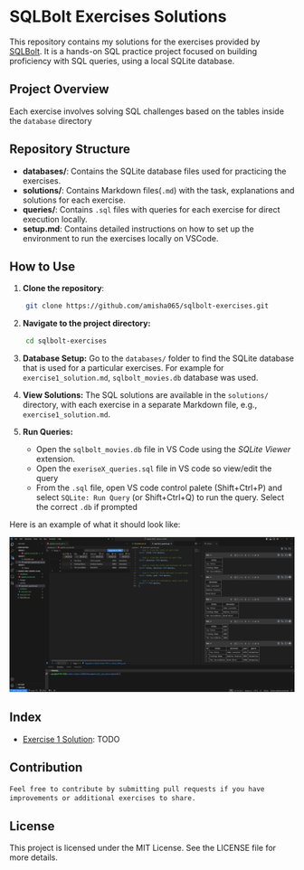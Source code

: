 # SQLBolt Exercises Solutions

This repository contains my solutions for the exercises provided by [SQLBolt](https://sqlbolt.com/). It is a hands-on SQL practice project focused on building proficiency with SQL queries, using a local SQLite database.

## Project Overview

Each exercise involves solving SQL challenges based on the tables inside the `database` directory 

## Repository Structure

- **databases/**: Contains the SQLite database files used for practicing the exercises.
- **solutions/**: Contains Markdown files(`.md`) with the task, explanations and solutions for each exercise.
- **queries/**:  Contains `.sql` files with queries for each exercise for direct execution locally.
- **setup.md**: Contains detailed instructions on how to set up the environment to run the exercises locally on VSCode.

## How to Use

1. **Clone the repository**:
```bash
    git clone https://github.com/amisha065/sqlbolt-exercises.git
```

2. **Navigate to the project directory:**
``` bash
    cd sqlbolt-exercises
```

3. **Database Setup:**
    Go to the `databases/` folder to find the SQLite database that is used for a particular exercises. For example for `exercise1_solution.md`, `sqlbolt_movies.db` database was used.

4. **View Solutions:**
    The SQL solutions are available in the `solutions/` directory, with each exercise in a separate Markdown file, e.g., `exercise1_solution.md`.

5. **Run Queries:**
    - Open the `sqlbolt_movies.db` file in VS Code using the *SQLite Viewer* extension.
    - Open the `exeriseX_queries.sql` file in VS code so view/edit the query
    - From the `.sql` file, open VS code control palete (Shift+Ctrl+P) and select `SQLite: Run Query` (or Shift+Ctrl+Q) to run the query. Select the correct `.db` if prompted

Here is an example of what it should look like:

![VS Code SQLite Setup Screenshot](/images/vscode_sqlite_sqliteviewer_setup.png)

## Index
* [Exercise 1 Solution](solutions/exercise1_solution.md): TODO

## Contribution
    Feel free to contribute by submitting pull requests if you have improvements or additional exercises to share.

## License
This project is licensed under the MIT License. See the LICENSE file for more details.